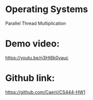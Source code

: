 # Operating Systems
 Parallel Thread Multiplication

# Demo video: 
https://youtu.be/n3Ht6k0vauc

# Github link:
https://github.com/Caerii/CS444-HW1


